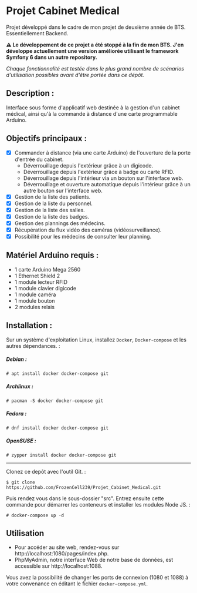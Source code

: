 # Projet Cabinet Medical
Projet développé dans le cadre de mon projet de deuxième année de BTS. Essentiellement Backend.

**⚠️ Le développement de ce projet a été stoppé à la fin de mon BTS. J'en développe actuellement une version améliorée utilisant le framework Symfony 6 dans un autre repository.**

*Chaque fonctionnalité est testée dans le plus grand nombre de scénarios d'utilisation possibles avant d'être portée dans ce dépôt.*

## Description :
Interface sous forme d'applicatif web destinée à la gestion d'un cabinet médical, ainsi qu'à la commande à distance d'une carte programmable Arduino.

## Objectifs principaux :
- [x] Commander à distance (via une carte Arduino) de l'ouverture de la porte d'entrée du cabinet.
    - Déverrouillage depuis l'extérieur grâce à un digicode.
    - Déverrouillage depuis l'extérieur grâce à badge ou carte RFID.
    - Déverrouillage depuis l'intérieur via un bouton sur l'interface web.
    - Déverrouillage et ouverture automatique depuis l'intérieur grâce à un autre bouton sur l'interface web.
- [x] Gestion de la liste des patients.
- [x] Gestion de la liste du personnel.
- [x] Gestion de la liste des salles.
- [x] Gestion de la liste des badges.
- [x] Gestion des plannings des médecins.
- [x] Récupération du flux vidéo des caméras (vidéosurveillance).
- [x] Possibilité pour les médecins de consulter leur planning.

## Matériel Arduino requis :
- 1 carte Arduino Mega 2560
- 1 Ethernet Shield 2
- 1 module lecteur RFID
- 1 module clavier digicode
- 1 module caméra
- 1 module bouton
- 2 modules relais

## Installation :
Sur un système d'exploitation Linux, installez `Docker`, `Docker-compose` et les autres dépendances. :

##### Debian :
```
# apt install docker docker-compose git
```

##### Archlinux :
```
# pacman -S docker docker-compose git
```

##### Fedora :
```
# dnf install docker docker-compose git
```

##### OpenSUSE :
```
# zypper install docker docker-compose git
```
---
Clonez ce depôt avec l'outil Git. :
```
$ git clone https://github.com/FrozenCell239/Projet_Cabinet_Medical.git
```

Puis rendez vous dans le sous-dossier "src". Entrez ensuite cette commande pour démarrer les conteneurs et installer les modules Node JS. :
```
# docker-compose up -d
```

## Utilisation
- Pour accéder au site web, rendez-vous sur http://localhost:1080/pages/index.php.
- PhpMyAdmin, notre interface Web de notre base de données, est accessible sur http://localhost:1088.

Vous avez la possibilité de changer les ports de connexion (1080 et 1088) à votre convenance en éditant le fichier `docker-compose.yml`.